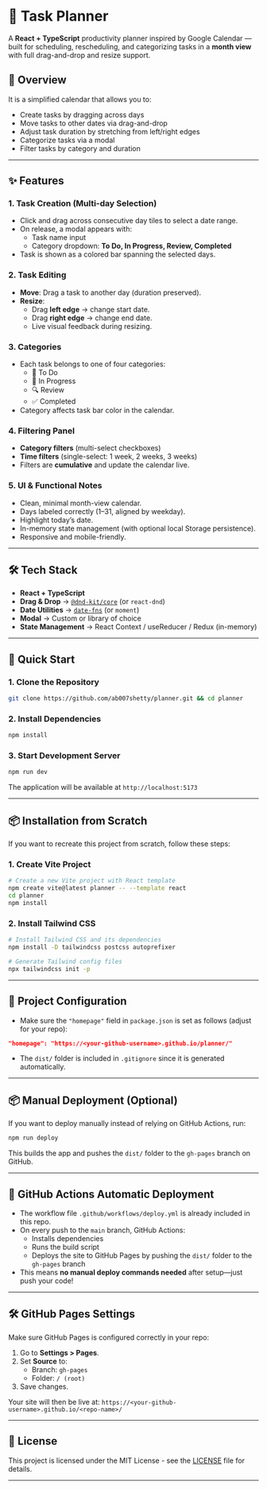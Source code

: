 # 📅 Task Planner

A **React + TypeScript** productivity planner inspired by Google Calendar — built for scheduling, rescheduling, and categorizing tasks in a **month view** with full drag-and-drop and resize support.

## 🚀 Overview

It is a simplified calendar that allows you to:

- Create tasks by dragging across days
- Move tasks to other dates via drag-and-drop
- Adjust task duration by stretching from left/right edges
- Categorize tasks via a modal
- Filter tasks by category and duration

---

## ✨ Features

### 1. **Task Creation (Multi-day Selection)**

- Click and drag across consecutive day tiles to select a date range.
- On release, a modal appears with:
  - Task name input
  - Category dropdown: **To Do, In Progress, Review, Completed**
- Task is shown as a colored bar spanning the selected days.

### 2. **Task Editing**

- **Move**: Drag a task to another day (duration preserved).
- **Resize**:
  - Drag **left edge** → change start date.
  - Drag **right edge** → change end date.
  - Live visual feedback during resizing.

### 3. **Categories**

- Each task belongs to one of four categories:
  - 📝 To Do
  - 🚧 In Progress
  - 🔍 Review
  - ✅ Completed
- Category affects task bar color in the calendar.

### 4. **Filtering Panel**

- **Category filters** (multi-select checkboxes)
- **Time filters** (single-select: 1 week, 2 weeks, 3 weeks)
- Filters are **cumulative** and update the calendar live.

### 5. **UI & Functional Notes**

- Clean, minimal month-view calendar.
- Days labeled correctly (1–31, aligned by weekday).
- Highlight today’s date.
- In-memory state management (with optional local Storage persistence).
- Responsive and mobile-friendly.

---

## 🛠 Tech Stack

- **React + TypeScript**
- **Drag & Drop** → [`@dnd-kit/core`](https://github.com/clauderic/dnd-kit) (or `react-dnd`)
- **Date Utilities** → [`date-fns`](https://date-fns.org/) (or `moment`)
- **Modal** → Custom or library of choice
- **State Management** → React Context / useReducer / Redux (in-memory)

---


## 🚀 Quick Start

### 1. Clone the Repository

```bash
git clone https://github.com/ab007shetty/planner.git && cd planner
```

### 2. Install Dependencies

```bash
npm install
```

### 3. Start Development Server

```bash
npm run dev
```

The application will be available at `http://localhost:5173`

---

## 📦 Installation from Scratch

If you want to recreate this project from scratch, follow these steps:

### 1. Create Vite Project

```bash
# Create a new Vite project with React template
npm create vite@latest planner -- --template react
cd planner
npm install
```

### 2. Install Tailwind CSS

```bash
# Install Tailwind CSS and its dependencies
npm install -D tailwindcss postcss autoprefixer

# Generate Tailwind config files
npx tailwindcss init -p
```

---

## 🔧 Project Configuration

- Make sure the `"homepage"` field in `package.json` is set as follows (adjust for your repo):

```json
"homepage": "https://<your-github-username>.github.io/planner/"
```

- The `dist/` folder is included in `.gitignore` since it is generated automatically.

---

## 📦 Manual Deployment (Optional)

If you want to deploy manually instead of relying on GitHub Actions, run:

```bash
npm run deploy
```

This builds the app and pushes the `dist/` folder to the `gh-pages` branch on GitHub.

---

## 📂 GitHub Actions Automatic Deployment

- The workflow file `.github/workflows/deploy.yml` is already included in this repo.
- On every push to the `main` branch, GitHub Actions:
  - Installs dependencies
  - Runs the build script
  - Deploys the site to GitHub Pages by pushing the `dist/` folder to the `gh-pages` branch
- This means **no manual deploy commands needed** after setup—just push your code!

---

## 🛠 GitHub Pages Settings

Make sure GitHub Pages is configured correctly in your repo:

1. Go to **Settings > Pages**.
2. Set **Source** to:
   - Branch: `gh-pages`
   - Folder: `/ (root)`
3. Save changes.

Your site will then be live at:
`https://<your-github-username>.github.io/<repo-name>/`

---

## 📜 License

This project is licensed under the MIT License - see the [LICENSE](LICENSE) file for details.

---
